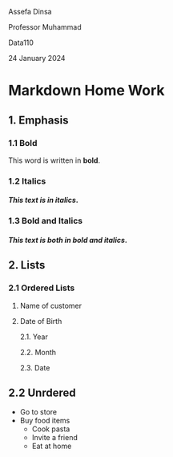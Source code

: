  Assefa Dinsa

 Professor Muhammad

 Data110
 
24 January 2024

# Markdown Home Work

## 1. Emphasis

### 1.1 Bold
 This word is written in **bold**.

### 1.2 Italics
#### *This text is in italics*.

### 1.3 Bold and Italics 
#### ***This text is both in bold and italics***.


## 2. Lists

### 2.1 Ordered Lists
1. Name of customer
  
2. Date of Birth

   2.1. Year
   
   2.2. Month
   
   2.3. Date


## 2.2 Unrdered
- Go to store
- Buy food items
    - Cook pasta
    - Invite a friend
    - Eat at home
      

